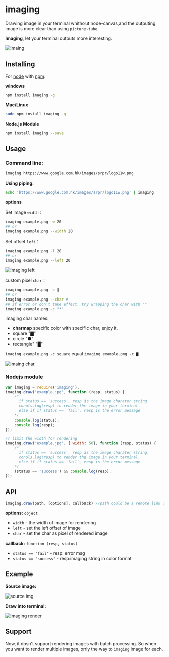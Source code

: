imaging
=======

Drawing image in your terminal whithout node-canvas,and the outputing image is more clear than using `picture-tube`.

__Imaging__, let your  terminal outputs more interesting.

![imaing](https://raw.github.com/switer/live/gh-pages/imaging.png)

## Installing

For [node](http://nodejs.org) with [npm](http://npmjs.org):

__windows__
```bash
npm install imaging -g
```
__Mac/Linux__

```bash
sudo npm install imaging -g
```

__Node.js Module__
```bash
npm install imaging --save
```

## Usage

### Command line:

```bash
imaging https://www.google.com.hk/images/srpr/logo11w.png
```

**Using piping:**

```bash
echo 'https://www.google.com.hk/images/srpr/logo11w.png' | imaging
```


__options__

Set image `width`：
```bash
imaging example.png -w 20
## or
imaging example.png --width 20
```

Set offset `left`：
```bash
imaging example.png -l 20
## or
imaging example.png --left 20
```

![imaging left](https://raw.github.com/switer/live/gh-pages/images/2.PNG)

custom pixel `char`：
```bash
imaging example.png -c @
## or
imaging example.png --char #
## if error or don't take effect, try wrapping the char with ""
imaging example.png -c "*"
```

imaging char names:
* **charmap** specific color with specific char, enjoy it.  
* square "▇"
* circle "●"
* rectangle" "█"

`imaging example.png -c square` equal `imaging example.png -c ▇`


![imaing char](https://raw.github.com/switer/live/gh-pages/images/1.PNG)

### Nodejs module

```javascript
var imaging = require('imaging');
imaging.draw('example.jpg', function (resp, status) {
    /*
      if status == 'success', resp is the image charater string.
      conols.log(resp) to render the image in your terminal
      else if if status == 'fail', resp is the error message
    */
    console.log(status);
    console.log(resp);
});

// limit the width for rendering
imaging.draw('example.jpg', { width: 50}, function (resp, status) {
    /*
      if status == 'success', resp is the image charater string.
      conols.log(resp) to render the image in your terminal
      else if if status == 'fail', resp is the error message
    */
    (status == 'success') && console.log(resp);
});
```

## API

```javascript
imaging.draw(path, [options], callback) //path could be a remote link or local resource
```
__options:__ `object`
* `width` -  the width of image for rendering
* `left` - set the left offset of image
* `char` - set the char as pixel of rendered image

__callback:__ `function (resp, status)`
* `status == "fail"` - resp: error msg
* `status == "success"` - resp:imaging string in color format

## Example

__Source image:__

![source img](http://switer.github.io/live/imaging_img.png)

__Draw into terminal:__

![imaging render](http://switer.github.io/live/imaging_render.png)


## Support

Now, it dosn't support rendering images with batch processing.  So when you want to render multiple images, only the way to `imaging` image for each.
